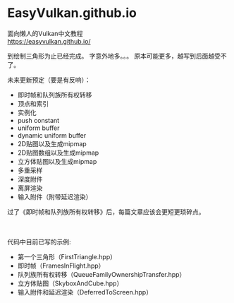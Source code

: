 # EasyVulkan.github.io
面向懒人的Vulkan中文教程<br>
https://easyvulkan.github.io/

到绘制三角形为止已经完成。
字意外地多。。。
原本可能更多，越写到后面越受不了。

未来更新预定（要是有反响）：
* 即时帧和队列族所有权转移
* 顶点和索引
* 实例化
* push constant
* uniform buffer
* dynamic uniform buffer
* 2D贴图以及生成mipmap
* 2D贴图数组以及生成mipmap
* 立方体贴图以及生成mipmap
* 多重采样
* 深度附件
* 离屏渲染
* 输入附件（附带延迟渲染）

过了《即时帧和队列族所有权转移》后，每篇文章应该会更短更琐碎点。
<br>
<br>
<br>

代码中目前已写的示例:
* 第一个三角形（FirstTriangle.hpp）
* 即时帧（FramesInFlight.hpp）
* 队列族所有权转移（QueueFamilyOwnershipTransfer.hpp）
* 立方体贴图（SkyboxAndCube.hpp）
* 输入附件和延迟渲染（DeferredToScreen.hpp）

